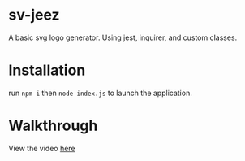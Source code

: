 # sv-jeez
A basic svg logo generator. Using jest, inquirer, and custom classes.

# Installation
run `npm i` then `node index.js` to launch the application.

# Walkthrough
View the video [here](https://youtu.be/QRjw25U95ug)
